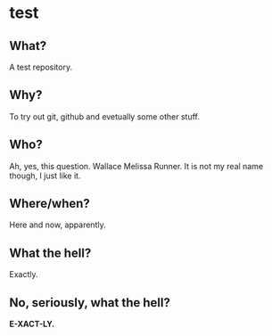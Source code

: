 # test

## What?
A test repository.

## Why?
To try out git, github and evetually some other stuff.

## Who?
Ah, yes, this question. Wallace Melissa Runner. It is not my real name though, I just like it.

## Where/when?
Here and now, apparently.

## What the hell?
Exactly.

## No, seriously, what the hell?
**E-XACT-LY.**
